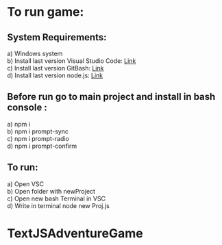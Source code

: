 # To run game: 
 
## System Requirements: <br/>
a) Windows system <br/> 
b) Install last version Visual Studio Code: [Link](https://code.visualstudio.com/) <br/>
c) Install last version GitBash: [Link](https://git-scm.com/downloads) <br/>
d) Install last version node.js: [Link](https://nodejs.org/en/download/) <br/>
 
## Before run go to main project and install in bash console : <br/>
a) npm i <br/>
b) npm i prompt-sync <br/>
c) npm i prompt-radio<br/>
d) npm i prompt-confirm <br/>
 
## To run:<br/>
a) Open VSC <br/> 
b) Open folder with newProject<br/>
c) Open new bash Terminal in VSC<br/>
d) Write in terminal node new Proj.js<br/>
 # TextJSAdventureGame
